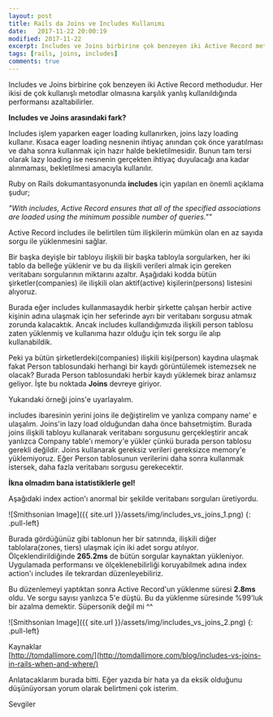```yaml
---
layout: post
title: Rails da Joins ve Includes Kullanımı
date:   2017-11-22 20:00:19
modified: 2017-11-22
excerpt: Includes ve Joins birbirine çok benzeyen iki Active Record methodudur.
tags: [rails, joins, includes]
comments: true
---
```

Includes ve Joins birbirine çok benzeyen iki Active Record methodudur. Her ikisi de çok kullanışlı metodlar olmasına karşılık yanlış kullanıldığında performansı azaltabilirler.

**Includes ve Joins arasındaki fark?**

Includes işlem yaparken eager loading kullanırken, joins lazy loading kullanır.
Kısaca eager loading nesnenin ihtiyaç anından çok önce yaratılması ve daha sonra kullanmak için hazır halde bekletilmesidir. Bunun tam tersi olarak lazy loading ise nesnenin gerçekten ihtiyaç duyulacağı ana kadar alınmaması, bekletilmesi amacıyla kullanılır.

Ruby on Rails dokumantasyonunda **includes** için yapılan en önemli açıklama şudur;

*"With includes, Active Record ensures that all of the specified associations are loaded using the minimum possible number of queries.""*

Active Record includes ile belirtilen tüm ilişkilerin mümkün olan en az sayıda sorgu ile yüklenmesini sağlar.

Bir başka deyişle bir tabloyu ilişkili bir başka tabloyla sorgularken, her iki tablo da belleğe yüklenir ve bu da ilişkili verileri almak için gereken veritabanı sorgularının miktarını azaltır. Aşağıdaki kodda bütün şirketler(companies) ile ilişkili olan aktif(active) kişilerin(persons) listesini alıyoruz.

<script src="http://gist.github.com/ebrugulec/9335dec19fd457b393d36c326981c7a4.js"></script>

Burada eğer includes kullanmasaydık herbir şirkette çalışan herbir active kişinin adına ulaşmak için her seferinde ayrı bir veritabanı sorgusu atmak zorunda kalacaktık. Ancak includes kullandığımızda ilişkili person tablosu zaten yüklenmiş ve kullanıma hazır olduğu için tek sorgu ile alıp kullanabildik.

Peki ya bütün şirketlerdeki(companies) ilişkili kişi(person) kaydına ulaşmak fakat Person tablosundaki herhangi bir kaydı görüntülemek istemezsek ne olacak? Burada Person tablosundaki herbir kaydı yüklemek biraz anlamsız geliyor. İşte bu noktada **Joins** devreye giriyor.

Yukarıdaki örneği joins'e uyarlayalım.

<script src="http://gist.github.com/ebrugulec/ba8581ad9b9a6c79b917d4a88caad48e.js"></script>
includes ibaresinin yerini joins ile değiştirelim ve yanlıza company name' e ulaşalım. Joins'in lazy load olduğundan daha önce bahsetmiştim. Burada joins ilişkili tabloyu kullanarak veritabanı sorgusunu gerçekleştirir ancak yanlızca Company table'ı memory'e yükler çünkü burada person tablosu gerekli değildir. Joins kullanarak gereksiz verileri gereksizce memory'e yüklemiyoruz. Eğer Person tablosunun verilerini daha sonra kullanmak istersek, daha fazla veritabanı sorgusu gerekecektir.

**İkna olmadım bana istatistiklerle gel!**

Aşağıdaki index action'ı anormal bir şekilde veritabanı sorguları üretiyordu.

<script src="http://gist.github.com/ebrugulec/d744312d4959cbad5f18e56dabb53da0.js"></script>

![Smithsonian Image]({{ site.url }}/assets/img/includes_vs_joins_1.png)
{: .pull-left}

Burada gördüğünüz gibi tablonun her bir satırında, ilişkili diğer tablolara(zones, tiers) ulaşmak için iki adet sorgu atılıyor. Ölçeklendirildiğinde **265.2ms** de bütün sorgular kaynaktan yükleniyor. Uygulamada performansı ve ölçeklenebilirliği koruyabilmek adına index action'ı includes ile tekrardan düzenleyebiliriz.

<script src="http://gist.github.com/ebrugulec/268004fbd15f1bfd5eec288bbbbd2085.js"></script>

Bu düzenlemeyi yaptıktan sonra Active Record'un yüklenme süresi **2.8ms** oldu. Ve sorgu sayısı yanlızca 5'e düştü. Bu da yüklenme süresinde %99'luk bir azalma demektir. Süpersonik değil mi ^^

![Smithsonian Image]({{ site.url }}/assets/img/includes_vs_joins_2.png)
{: .pull-left}

Kaynaklar<br />
[http://tomdallimore.com/](http://tomdallimore.com/blog/includes-vs-joins-in-rails-when-and-where/)

Anlatacaklarım burada bitti. Eğer yazıda bir hata ya da eksik olduğunu düşünüyorsan yorum olarak belirtmeni çok isterim.<br />

Sevgiler
